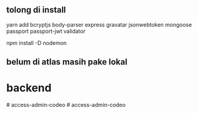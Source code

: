 ## tolong di install
yarn add bcryptjs body-parser express gravatar jsonwebtoken mongoose passport passport-jwt validator

npm install -D nodemon

## belum di atlas masih pake lokal
# backend
#   a c c e s s - a d m i n - c o d e o  
 #   a c c e s s - a d m i n - c o d e o  
 
